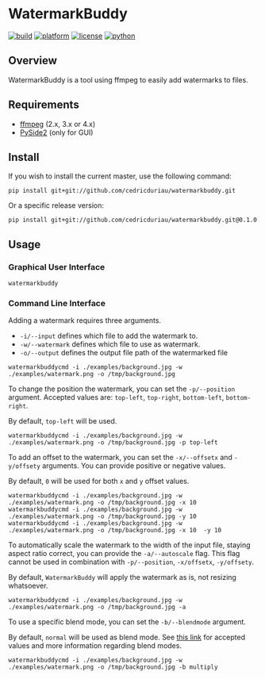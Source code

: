# WatermarkBuddy

[![build](https://travis-ci.com/cedricduriau/watermarkbuddy.svg?branch=master)](https://travis-ci.com/cedricduriau/watermarkbuddy)
[![platform](https://img.shields.io/badge/platform-linux--64-lightgrey.svg)](https://img.shields.io/badge/platform-linux--64-lightgrey.svg)
[![license](https://img.shields.io/badge/license-MIT-green.svg)](https://img.shields.io/badge/license-MIT-green.svg)
[![python](https://img.shields.io/badge/python-2.7%20|%203.6-blue.svg)](https://img.shields.io/badge/python-2.7%20|%203.6-blue.svg)

## Overview

WatermarkBuddy is a tool using ffmpeg to easily add watermarks to files.

## Requirements
* [ffmpeg](https://ffmpeg.org/) (2.x, 3.x or 4.x)
* [PySide2](https://pypi.org/project/PySide2/) (only for GUI)

## Install

If you wish to install the current master, use the following command:

`pip install git+git://github.com/cedricduriau/watermarkbuddy.git`

Or a specific release version:

`pip install git+git://github.com/cedricduriau/watermarkbuddy.git@0.1.0`


## Usage

### Graphical User Interface

```
watermarkbuddy
```

### Command Line Interface

Adding a watermark requires three arguments.

* `-i/--input` defines which file to add the watermark to.
* `-w/--watermark` defines which file to use as watermark.
* `-o/--output` defines the output file path of the watermarked file

```
watermarkbuddycmd -i ./examples/background.jpg -w ./examples/watermark.png -o /tmp/background.jpg
```

To change the position the watermark, you can set the `-p/--position` argument.
Accepted values are: `top-left`, `top-right`, `bottom-left`, `bottom-right`.

By default, `top-left` will be used.

```
watermarkbuddycmd -i ./examples/background.jpg -w ./examples/watermark.png -o /tmp/background.jpg -p top-left
```

To add an offset to the watermark, you can set the `-x/--offsetx` and `-y/offsety` arguments.
You can provide positive or negative values.

By default, `0` will be used for both `x` and  `y` offset values.

```
watermarkbuddycmd -i ./examples/background.jpg -w ./examples/watermark.png -o /tmp/background.jpg -x 10
watermarkbuddycmd -i ./examples/background.jpg -w ./examples/watermark.png -o /tmp/background.jpg -y 10
watermarkbuddycmd -i ./examples/background.jpg -w ./examples/watermark.png -o /tmp/background.jpg -x 10  -y 10
```

To automatically scale the watermark to the width of the input file, staying aspect ratio correct, you can provide the `-a/--autoscale` flag. This flag cannot be used in combination with `-p/--position`, `-x/offsetx`, `-y/offsety`.

By default, `WatermarkBuddy` will apply the watermark as is, not resizing whatsoever.

```
watermarkbuddycmd -i ./examples/background.jpg -w ./examples/watermark.png -o /tmp/background.jpg -a
```

To use a specific blend mode, you can set the `-b/--blendmode` argument.

By default, `normal` will be used as blend mode.
See [this link](https://ffmpeg.org/ffmpeg-filters.html#blend_002c-tblend) for accepted values and more information regarding blend modes.

```
watermarkbuddycmd -i ./examples/background.jpg -w ./examples/watermark.png -o /tmp/background.jpg -b multiply
```
